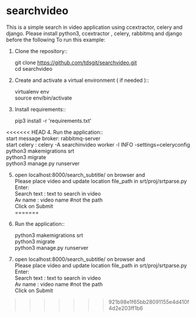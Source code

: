 # searchvideo

This is a simple search in video application using ccextractor, celery and django.
Please install python3, ccextractor , celery, rabbitmq and django before the following
To run this example:  

1. Clone the repository::  

     git clone https://github.com/tdsgit/searchvideo.git   
     cd searchvideo   

2. Create and activate a virtual environment ( if needed )::

     virtualenv env    
     source env/bin/activate   

3. Install requirements::   
     
     pip3 install -r 'requirements.txt'    

<<<<<<< HEAD
4. Run the application::  
     start message broker: rabbitmq-server    
     start celery : celery -A searchinvideo worker -l INFO -settings=celeryconfig    
     python3 makemigrations srt   
     python3 migrate   
     python3 manage.py runserver   
    
5. open localhost:8000/search_subtitle/ on browser and     
     Please place video and update location file_path in srt/proj/srtparse.py     
     Enter:    
     Search text : text to search in video   
     Av name : video name #not the path   
     Click on Submit    
=======
4. Run the application::

     python3 makemigrations srt  
     python3 migrate  
     python3 manage.py runserver   
    
5. open localhost:8000/search_subtitle/ on browser and    
     Please place video and update location file_path in srt/proj/srtparse.py   
     Enter:   
     Search text : text to search in video  
     Av name : video name #not the path  
     Click on Submit  
>>>>>>> 921b98e1f65bb28091155e4d410f4d2e203ff1b6
